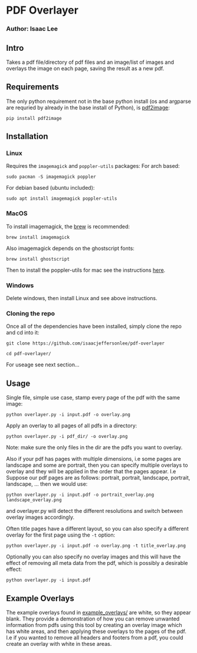 # PDF Overlayer
### Author: Isaac Lee

## Intro
Takes a pdf file/directory of pdf files and an image/list of images
and overlays the image on each page, saving the result as a new pdf.


## Requirements
The only python requirement not in the base python install (os and argparse are requried by
already in the base install of Python), is [pdf2image](https://pypi.org/project/pdf2image/):
```shell
pip install pdf2image
```

## Installation

### Linux
Requires the `imagemagick` and `poppler-utils` packages:
For arch based:
```shell
sudo pacman -S imagemagick poppler
```
For debian based (ubuntu included):
```shell
sudo apt install imagemagick poppler-utils
```

### MacOS
To install imagemagick, the [brew](https://brew.sh/) is recommended:
```shell
brew install imagemagick
```
Also imagemagick depends on the ghostscript fonts:
```shell
brew install ghostscript
```
Then to install the poppler-utils for mac see the instructions [here](https://macappstore.org/poppler/).

### Windows
Delete windows, then install Linux and see above instructions.

### Cloning the repo
Once all of the dependencies have been installed, simply clone the repo and cd into it:
```shell
git clone https://github.com/isaacjeffersonlee/pdf-overlayer
```
```shell
cd pdf-overlayer/
```
For useage see next section...

## Usage
Single file, simple use case, stamp every page of the pdf with the same image:
```shell
python overlayer.py -i input.pdf -o overlay.png
```
Apply an overlay to all pages of all pdfs in a directory:
```shell
python overlayer.py -i pdf_dir/ -o overlay.png
```
Note: make sure the only files in the dir are the pdfs you want to overlay.

Also if your pdf has pages with multiple dimensions, i.e some
pages are landscape and some are portrait, then you can specify
multiple overlays to overlay and they will be applied in
the order that the pages appear. I.e Suppose our pdf pages are as follows:
portrait, portrait, landscape, portrait, landscape, ...
then we would use:
```shell
python overlayer.py -i input.pdf -o portrait_overlay.png landscape_overlay.png
```
and overlayer.py will detect the different resolutions and switch between
overlay images accordingly.  

Often title pages have a different layout, so you can also specify a different
overlay for the first page using the `-t` option:
```shell
python overlayer.py -i input.pdf -o overlay.png -t title_overlay.png
```

Optionally you can also specify no overlay images and this will
have the effect of removing all meta data from the pdf, which
is possibly a desirable effect:
```shell
python overlayer.py -i input.pdf
```

## Example Overlays
The example overlays found in [example_overlays/](https://github.com/isaacjeffersonlee/pdf-overlayer/tree/master/example_overlays)
are white, so they appear blank. They provide a demonstration of how
you can remove unwanted information from pdfs using this tool by 
creating an overlay image which has white areas, and then applying
these overlays to the pages of the pdf. I.e if you wanted to remove
all headers and footers from a pdf, you could create an overlay with white
in these areas.
